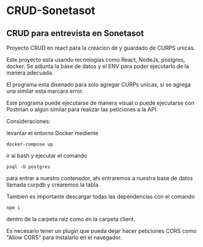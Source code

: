 # CRUD-Sonetasot

## CRUD para entrevista en Sonetasot

Proyecto CRUD en react para la creacion de y guardado de CURPS unicas.

Este proyecto esta usando tecnologias como React, NodeJs, postgres, docker. Se adjunta la base de datos y el ENV para
poder ejecutarlo de la manera adecuada.

El programa esta disenado para solo agregar CURPs unicas, si se agrega una similar esta marcara error.

Este programa puede ejecutarse de manera visual o puede ejecutarse con Postman o algun similar para realizar las peticiones a la
API.

Consideraciones:

levantar el entorno Docker mediente

```
docker-compose up
```

ir al bash y ejecutar el comando

```
psql -U postgres
```

para entrar a nuestro contenedor, ahi entraremos a nuestra base de datos llamada curpdb y crearemos la tabla.

Tambien es importante descargar todas las dependencias con el comando

```
npm i
```

dentro de la carpeta raiz como en la carpeta client.

Es necesario tener un plugin que pueda dejar hacer peticiones CORS como "Allow CORS" para instalarlo en el navegador.



